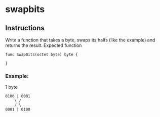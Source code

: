 # swapbits

## Instructions

Write a function that takes a byte, swaps its halfs (like the example) and returns the result.
Expected function
```
func SwapBits(octet byte) byte {

}
```
### Example:

1 byte
```
0100 | 0001
    \ /
    / \
0001 | 0100
```
